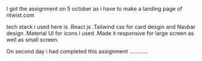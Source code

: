 I got the assignment on 5 october as i have to make a landing page of ntwist.com

<!-- first day i go through all what are tech stack i can use  -->
tech stack i used here is
.React js
.Tailwind css for card desgin and Navbar design 
.Material UI for icons i used
.Made it responsive for large screen as well as small screen.

On second day i had completed this assignment ............
<!-- ......................................................................................... -->